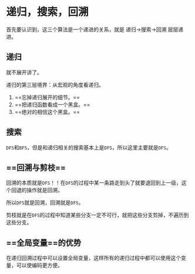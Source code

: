 # 递归，搜索，回溯

首先要认识到，这三个算法是一个递进的关系，就是 递归->搜索->回溯 层层递进。

## 递归

就不展开讲了。

递归的第三层境界：从宏观的角度看递归。

1. ==忘掉递归展开的细节。==
2. ==把递归函数看成一个黑盒。==
3. ==绝对的相信这个黑盒。==

## 搜索

`DFS`和`BFS`，但是和递归相关的搜索基本上是`DFS`，所以这里主要就是`DFS`。

## ==回溯与剪枝==

回溯的本质就是`DFS`！！在`DFS`的过程中某一条路走到头了就要退回到上一级，这个回退的操作就是回溯。

所以`DFS`就是回溯，回溯就是`DFS`。

剪枝就是在`DFS`的过程中知道某些分支一定不可行，就把这些分支剪掉，不遍历到这些分支。

## ==全局变量==的优势

在递归回溯过程中可以设置全局变量，这样所有的递归过程中都可以使用这个变量，可以使编码更方便。











